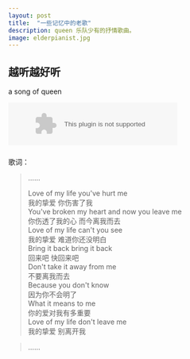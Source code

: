 ```yaml
---
layout: post
title:  "一些记忆中的老歌"
description: queen 乐队少有的抒情歌曲。
image: elderpianist.jpg
---
```


## 越听越好听

a song of queen

<embed src="http://music.163.com/style/swf/widget.swf?sid=18317626&type=2&auto=1&width=320&height=66" width="340" height="86"  allowNetworking="all"></embed>


### 

歌词：


> ……
> 
> Love of my life you've hurt me  
我的挚爱 你伤害了我  
You've broken my heart and now you leave me  
你伤透了我的心 而今离我而去  
Love of my life can't you see  
我的挚爱 难道你还没明白  
Bring it back bring it back  
回来吧 快回来吧  
Don't take it away from me  
不要离我而去  
Because you don't know  
因为你不会明了  
What it means to me  
你的爱对我有多重要  
Love of my life don't leave me  
我的挚爱 别离开我  

> ……